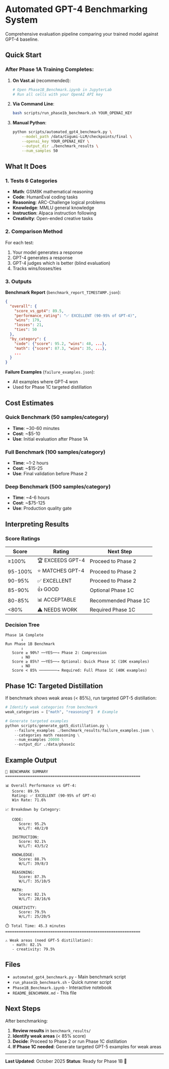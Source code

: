 # Automated GPT-4 Benchmarking System

Comprehensive evaluation pipeline comparing your trained model against GPT-4 baseline.

## Quick Start

### After Phase 1A Training Completes:

1. **On Vast.ai** (recommended):
   ```bash
   # Open Phase1B_Benchmark.ipynb in JupyterLab
   # Run all cells with your OpenAI API key
   ```

2. **Via Command Line**:
   ```bash
   bash scripts/run_phase1b_benchmark.sh YOUR_OPENAI_KEY
   ```

3. **Manual Python**:
   ```bash
   python scripts/automated_gpt4_benchmark.py \
       --model_path /data/Cogumi-LLM/checkpoints/final \
       --openai_key YOUR_OPENAI_KEY \
       --output_dir ./benchmark_results \
       --num_samples 50
   ```

## What It Does

### 1. Tests 6 Categories

- **Math**: GSM8K mathematical reasoning
- **Code**: HumanEval coding tasks
- **Reasoning**: ARC-Challenge logical problems
- **Knowledge**: MMLU general knowledge
- **Instruction**: Alpaca instruction following
- **Creativity**: Open-ended creative tasks

### 2. Comparison Method

For each test:
1. Your model generates a response
2. GPT-4 generates a response
3. GPT-4 judges which is better (blind evaluation)
4. Tracks wins/losses/ties

### 3. Outputs

**Benchmark Report** (`benchmark_report_TIMESTAMP.json`):
```json
{
  "overall": {
    "score_vs_gpt4": 89.5,
    "performance_rating": "✅ EXCELLENT (90-95% of GPT-4)",
    "wins": 179,
    "losses": 21,
    "ties": 50
  },
  "by_category": {
    "code": {"score": 95.2, "wins": 48, ...},
    "math": {"score": 87.3, "wins": 35, ...},
    ...
  }
}
```

**Failure Examples** (`failure_examples.json`):
- All examples where GPT-4 won
- Used for Phase 1C targeted distillation

## Cost Estimates

### Quick Benchmark (50 samples/category)
- **Time**: ~30-60 minutes
- **Cost**: ~$5-10
- **Use**: Initial evaluation after Phase 1A

### Full Benchmark (100 samples/category)
- **Time**: ~1-2 hours
- **Cost**: ~$15-25
- **Use**: Final validation before Phase 2

### Deep Benchmark (500 samples/category)
- **Time**: ~4-6 hours
- **Cost**: ~$75-125
- **Use**: Production quality gate

## Interpreting Results

### Score Ratings

| Score | Rating | Next Step |
|-------|--------|-----------|
| ≥100% | 🏆 EXCEEDS GPT-4 | Proceed to Phase 2 |
| 95-100% | ⭐ MATCHES GPT-4 | Proceed to Phase 2 |
| 90-95% | ✅ EXCELLENT | Proceed to Phase 2 |
| 85-90% | 👍 GOOD | Optional Phase 1C |
| 80-85% | 📊 ACCEPTABLE | Recommended Phase 1C |
| <80% | ⚠️ NEEDS WORK | Required Phase 1C |

### Decision Tree

```
Phase 1A Complete
       ↓
Run Phase 1B Benchmark
       ↓
   Score ≥ 90%? ──YES──→ Phase 2: Compression
       ↓ NO
   Score ≥ 85%? ──YES──→ Optional: Quick Phase 1C (10K examples)
       ↓ NO
   Score < 85% ────────→ Required: Full Phase 1C (40K examples)
```

## Phase 1C: Targeted Distillation

If benchmark shows weak areas (< 85%), run targeted GPT-5 distillation:

```python
# Identify weak categories from benchmark
weak_categories = ["math", "reasoning"]  # Example

# Generate targeted examples
python scripts/generate_gpt5_distillation.py \
    --failure_examples ./benchmark_results/failure_examples.json \
    --categories math reasoning \
    --num_examples 20000 \
    --output_dir ./data/phase1c
```

## Example Output

```
🎯 BENCHMARK SUMMARY
============================================================

📊 Overall Performance vs GPT-4:
   Score: 89.5%
   Rating: ✅ EXCELLENT (90-95% of GPT-4)
   Win Rate: 71.6%

📈 Breakdown by Category:

   CODE:
      Score: 95.2%
      W/L/T: 48/2/0

   INSTRUCTION:
      Score: 92.1%
      W/L/T: 43/5/2

   KNOWLEDGE:
      Score: 88.7%
      W/L/T: 39/8/3

   REASONING:
      Score: 87.3%
      W/L/T: 35/10/5

   MATH:
      Score: 82.1%
      W/L/T: 28/16/6

   CREATIVITY:
      Score: 79.5%
      W/L/T: 25/20/5

⏱️ Total Time: 45.3 minutes
============================================================

⚠️ Weak areas (need GPT-5 distillation):
   - math: 82.1%
   - creativity: 79.5%
```

## Files

- `automated_gpt4_benchmark.py` - Main benchmark script
- `run_phase1b_benchmark.sh` - Quick runner script
- `Phase1B_Benchmark.ipynb` - Interactive notebook
- `README_BENCHMARK.md` - This file

## Next Steps

After benchmarking:

1. **Review results** in `benchmark_results/`
2. **Identify weak areas** (< 85% score)
3. **Decide**: Proceed to Phase 2 or run Phase 1C distillation
4. **If Phase 1C needed**: Generate targeted GPT-5 examples for weak areas

---

**Last Updated**: October 2025
**Status**: Ready for Phase 1B 🚀
